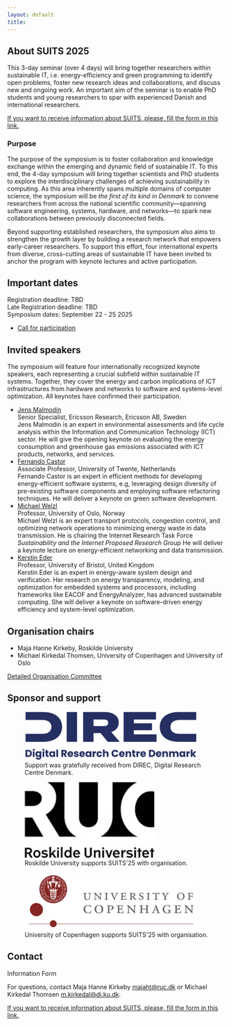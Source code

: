 ```yaml
---
layout: default
title: 
---
```


## About SUITS 2025
This 3-day seminar (over 4 days) will bring together researchers within sustainable IT, i.e. energy-efficiency and green programming to identify open problems, foster new research ideas and collaborations, and discuss new and ongoing work. An important aim of the seminar is to enable PhD students and young researchers to spar with experienced Danish and international researchers.

[If you want to receive information about SUITS, please, fill the form in this link.](https://nettskjema.no/a/suits)

### Purpose
The purpose of the symposium is to foster collaboration and knowledge exchange within the emerging and dynamic field of sustainable IT.
To this end, the 4-day symposium will bring together scientists and PhD students to explore the interdisciplinary challenges of achieving sustainability in computing. As this area inherently spans multiple domains of computer science, the symposium will be _the first of its kind in Denmark_ to convene researchers from across the national scientific community—spanning software engineering, systems, hardware, and networks—to spark new collaborations between previously disconnected fields.

Beyond supporting established researchers, the symposium also aims to strengthen the growth layer by building a research network that empowers early-career researchers. To support this effort, four international experts from diverse, cross-cutting areas of sustainable IT have been invited to anchor the program with keynote lectures and active participation.


## Important dates

Registration deadline: TBD<br>
Late Registration deadline: TBD <br>
Symposium dates: September 22 - 25 2025

* <a href="call-for-participation.html">Call for participation</a>

## Invited speakers
The symposium will feature four internationally recognized keynote speakers, each representing a crucial subfield within sustainable IT systems. Together, they cover the energy and carbon implications of ICT infrastructures from hardware and networks to software and systems-level optimization. All keynotes have confirmed their participation.

* [Jens Malmodin]()<br>
  Senior Specialist, Ericsson Research, Ericsson AB, Sweden <br>
  Jens Malmodin is an expert in environmental assessments and life cycle analysis within the Information and Communication Technology (ICT) sector. He will give the opening keynote on evaluating the energy consumption and greenhouse gas emissions associated with ICT products, networks, and services.
* [Fernando Castor](https://fernandocastor.github.io/)<br>
  Associate Professor, University of Twente, Netherlands <br>
  Fernando Castor is an expert in efficient methods for developing energy-efficient software systems, e.g, leveraging design diversity of pre-existing software components and employing software refactoring techniques. He will deliver a keynote on green software development.
* [Michael Welzl](https://www.mn.uio.no/ifi/english/people/aca/michawe/)<br>
  Professor, University of Oslo, Norway <br>
  Michael Welzl is an expert transport protocols, congestion control, and optimizing network operations to minimizing energy waste in data transmission. He is chairing the Internet Research Task Force _Sustainability and the Internet Proposed Research Group_
  He will deliver a keynote lecture on energy-efficient networking and data transmission.
* [Kerstin Eder](https://research-information.bris.ac.uk/en/persons/kerstin-i-eder) <br>
  Professor, University of Bristol, United Kingdom <br>
  Kerstin Eder is an expert in energy-aware system design and verification. Her research on energy transparency, modeling, and optimization for embedded systems and processors, including frameworks like EACOF and EnergyAnalyzer, has advanced sustainable computing. She will deliver a keynote on software-driven energy efficiency and system-level optimization.

## Organisation chairs

  * Maja Hanne Kirkeby, Roskilde University
  * Michael Kirkedal Thomsen, University of Copenhagen and University of Oslo

  <a href="organisation-committee.html">Detailed Organisation Committee</a>


## Sponsor and support

<figure>
  <a href="https://direc.dk/" target="_blank"><img src="images/DIREC.png" width="400" alt="DIREC"></a>
  <figcaption>Support was gratefully received from DIREC, Digital Research Centre Denmark.</figcaption>
</figure>
<!-- <figure>
  <a href="https://www.prosa.dk/" target="_blank"><img src="images/prosa.svg" width="400" alt="PROSA"></a>
  <figcaption>Sponsorship was gratefully received from the PROSA, Danish union for IT-professionals.</figcaption>
</figure>
 -->
<figure>
  <a href="https://ruc.dk/en" target="_blank"><img src="images/RUC-logo.jpg" width="300" alt="Roskilde University"></a>
  <figcaption>Roskilde University supports SUITS'25 with organisation.</figcaption>
</figure>
<figure>
  <a href="https://www.ku.dk/english/" target="_blank"><img src="images/ku.png" width="400" alt="University of Copenhagen"></a>
  <figcaption>University of Copenhagen supports SUITS'25 with organisation.</figcaption>
</figure>


## Contact

Information Form

For questions, contact Maja Hanne Kirkeby <majaht@ruc.dk> or Michael Kirkedal Thomsen <m.kirkedal@di.ku.dk>.

[If you want to receive information about SUITS, please, fill the form in this link.](https://nettskjema.no/a/suits)

